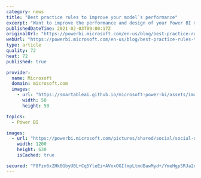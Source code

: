 ```yaml
---
category: news
title: "Best practice rules to improve your model᾿s performance"
excerpt: "Want to improve the performance and design of your Power BI model? Run these newly published rules against your model to quickly identify areas of improvement!"
publishedDateTime: 2021-02-03T09:00:17Z
originalUrl: "https://powerbi.microsoft.com/en-us/blog/best-practice-rules-to-improve-your-models-performance/"
webUrl: "https://powerbi.microsoft.com/en-us/blog/best-practice-rules-to-improve-your-models-performance/"
type: article
quality: 72
heat: 72
published: true

provider:
  name: Microsoft
  domain: microsoft.com
  images:
    - url: "https://smartableai.github.io/microsoft-power-bi/assets/images/organizations/microsoft.com-50x50.jpg"
      width: 50
      height: 50

topics:
  - Power BI

images:
  - url: "https://powerbi.microsoft.com/pictures/shared/social/social-default-image.png"
    width: 1200
    height: 630
    isCached: true

secured: "F8Fzn6xZHk0GbyUBL+Cq5YleEi+AVoxOGIlmpLtmdBawMyd+/YmeHgpSRJa2nmjFqilxTsdRGrnxoQumZKD2Ok8NNkzCxbyBeUPKbSS9xtb2xQCz+ums4RtpUK59l5fyQezs+8JIJMt9vl0q1HOzjqjLbeHtQnLwAwfJfISWr/o5wjn/nQe5vkoLC4SFqgUQ0IU+F+AITz8oMUZGlwZu7Q+0WWX0y5HgQ9ATw/VOTFlhB0/lCBQmQ/Q7Bkz+cwNAjenH0h+C2UFMfCRCkX0lwZhZ3xHV3VGudPIgp/j4UR/fmhJBbfXDjONVzMhQ0HFggvK30NfJSq2l+g553r4VhE3dsEe3GEa1/ua8wIbcOoA=;goD108AbWy1Nr7dMCX8guw=="
---
```


